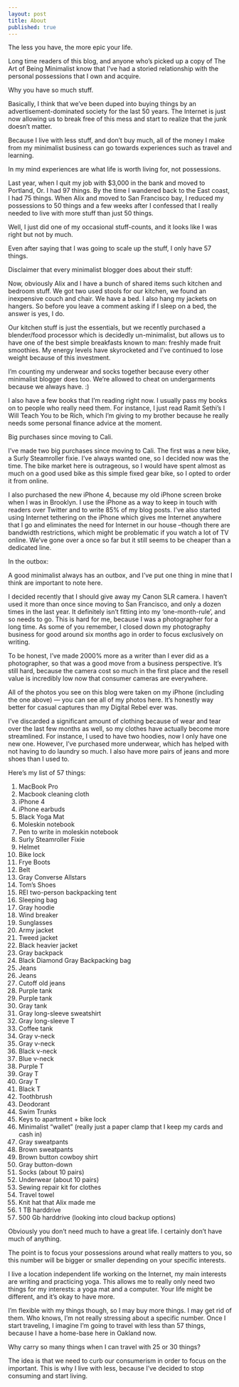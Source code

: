 ```yaml
---
layout: post
title: About
published: true
---
```


The less you have, the more epic your life.
<p>
Long time readers of this blog, and anyone who’s picked up a copy of The Art of Being Minimalist know that I’ve had a storied relationship with the personal possessions that I own and acquire.
<p>
Why you have so much stuff.
<p>
Basically, I think that we’ve been duped into buying things by an advertisement-dominated society for the last 50 years. The Internet is just now allowing us to break free of this mess and start to realize that the junk doesn’t matter.
<p>
Because I live with less stuff, and don’t buy much, all of the money I make from my minimalist business can go towards experiences such as travel and learning.
<p>
In my mind experiences are what life is worth living for, not possessions.
<p>
Last year, when I quit my job with $3,000 in the bank and moved to Portland, Or. I had 97 things. By the time I wandered back to the East coast, I had 75 things. When Alix and moved to San Francisco bay, I reduced my possessions to 50 things and a few weeks after I confessed that I really needed to live with more stuff than just 50 things.
<p>
Well, I just did one of my occasional stuff-counts, and it looks like I was right but not by much.
<p>
Even after saying that I was going to scale up the stuff, I only have 57 things.
<p>
Disclaimer that every minimalist blogger does about their stuff:
<p>
Now, obviously Alix and I have a bunch of shared items such kitchen and bedroom stuff. We got two used stools for our kitchen, we found an inexpensive couch and chair. We have a bed. I also hang my jackets on hangers. So before you leave a comment asking if I sleep on a bed, the answer is yes, I do.
<p>
Our kitchen stuff is just the essentials, but we recently purchased a blender/food processor which is decidedly un-minimalist, but allows us to have one of the best simple breakfasts known to man: freshly made fruit smoothies. My energy levels have skyrocketed and I’ve continued to lose weight because of this investment.
<p>
I’m counting my underwear and socks together because every other minimalist blogger does too. We’re allowed to cheat on undergarments because we always have. :)
<p>
I also have a few books that I’m reading right now. I usually pass my books on to people who really need them. For instance, I just read Ramit Sethi’s I Will Teach You to be Rich, which I’m giving to my brother because he really needs some personal finance advice at the moment.
<p>
Big purchases since moving to Cali.
<p>
I’ve made two big purchases since moving to Cali. The first was a new bike, a Surly Steamroller fixie. I’ve always wanted one, so I decided now was the time. The bike market here is outrageous, so I would have spent almost as much on a good used bike as this simple fixed gear bike, so I opted to order it from online.
<p>
I also purchased the new iPhone 4, because my old iPhone screen broke when I was in Brooklyn. I use the iPhone as a way to keep in touch with readers over Twitter and to write 85% of my blog posts. I’ve also started using Internet tethering on the iPhone which gives me Internet anywhere that I go and eliminates the need for Internet in our house –though there are bandwidth restrictions, which might be problematic if you watch a lot of TV online. We’ve gone over a once so far but it still seems to be cheaper than a dedicated line.
<p>
In the outbox:
<p>
A good minimalist always has an outbox, and I’ve put one thing in mine that I think are important to note here.
<p>
I decided recently that I should give away my Canon SLR camera. I haven’t used it more than once since moving to San Francisco, and only a dozen times in the last year. It definitely isn’t fitting into my ‘one-month-rule’, and so needs to go. This is hard for me, because I was a photographer for a long time. As some of you remember, I closed down my photography business for good around six months ago in order to focus exclusively on writing.
<p>
To be honest, I’ve made 2000% more as a writer than I ever did as a photographer, so that was a good move from a business perspective. It’s still hard, because the camera cost so much in the first place and the resell value is incredibly low now that consumer cameras are everywhere.
<p>
All of the photos you see on this blog were taken on my iPhone (including the one above) — you can see all of my photos here. It’s honestly way better for casual captures than my Digital Rebel ever was.
<p>
I’ve discarded a significant amount of clothing because of wear and tear over the last few months as well, so my clothes have actually become more streamlined. For instance, I used to have two hoodies, now I only have one new one. However, I’ve purchased more underwear, which has helped with not having to do laundry so much. I also have more pairs of jeans and more shoes than I used to.
<p>
Here’s my list of 57 things:
<ol>
<li>MacBook Pro</li>
<li>Macbook cleaning cloth</li>
<li>iPhone 4</li>
<li>iPhone earbuds</li>
<li>Black Yoga Mat</li>
<li>Moleskin notebook</li>
<li>Pen to write in moleskin notebook</li>
<li>Surly Steamroller Fixie</li>
<li>Helmet</li>
<li>Bike lock</li>
<li>Frye Boots</li>
<li>Belt</li>
<li>Gray Converse Allstars</li>
<li>Tom’s Shoes</li>
<li>REI two-person backpacking tent</li>
<li>Sleeping bag</li>
<li>Gray hoodie</li>
<li>Wind breaker</li>
<li>Sunglasses</li>
<li>Army jacket</li>
<li>Tweed jacket</li>
<li>Black heavier jacket</li>
<li>Gray backpack</li>
<li>Black Diamond Gray Backpacking bag</li>
<li>Jeans</li>
<li>Jeans</li>
<li>Cutoff old jeans</li>
<li>Purple tank</li>
<li>Purple tank</li>
<li>Gray tank</li>
<li>Gray long-sleeve sweatshirt</li>
<li>Gray long-sleeve T</li>
<li>Coffee tank</li>
<li>Gray v-neck</li>
<li>Gray v-neck</li>
<li>Black v-neck</li>
<li>Blue v-neck</li>
<li>Purple T</li>
<li>Gray T</li>
<li>Gray T</li>
<li>Black T</li>
<li>Toothbrush</li>
<li>Deodorant</li>
<li>Swim Trunks</li>
<li>Keys to apartment + bike lock</li>
<li>Minimalist “wallet” (really just a paper clamp that I keep my cards and cash in)</li>
<li>Gray sweatpants</li>
<li>Brown sweatpants</li>
<li>Brown button cowboy shirt</li>
<li>Gray button-down</li>
<li>Socks (about 10 pairs)
<li>Underwear (about 10 pairs)
<li>Sewing repair kit for clothes</li>
<li>Travel towel</li>
<li>Knit hat that Alix made me</li>
<li>1 TB harddrive</li>
<li>500 Gb harddrive (looking into cloud backup options)</li>
</ol>
Obviously you don’t need much to have a great life. I certainly don’t have much of anything.
<p>
The point is to focus your possessions around what really matters to you, so this number will be bigger or smaller depending on your specific interests.
<p>
I live a location independent life working on the Internet, my main interests are writing and practicing yoga. This allows me to really only need two things for my interests: a yoga mat and a computer. Your life might be different, and it’s okay to have more.
<p>
I’m flexible with my things though, so I may buy more things. I may get rid of them. Who knows, I’m not really stressing about a specific number. Once I start traveling, I imagine I’m going to travel with less than 57 things, because I have a home-base here in Oakland now.
<p>
Why carry so many things when I can travel with 25 or 30 things?
<p>
The idea is that we need to curb our consumerism in order to focus on the important. This is why I live with less, because I’ve decided to stop consuming and start living.